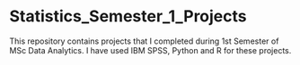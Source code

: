 # Statistics_Semester_1_Projects
This repository contains projects that I completed during 1st Semester of MSc Data Analytics. I have used IBM SPSS, Python and R for these projects.
